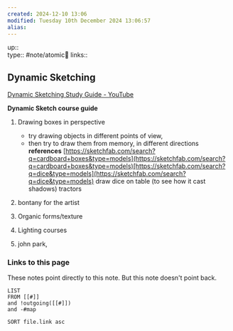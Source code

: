 ```yaml
---
created: 2024-12-10 13:06 
modified: Tuesday 10th December 2024 13:06:57
alias: 
---
```

up::  
type:: #note/atomic🌳 
links::
## Dynamic Sketching

[Dynamic Sketching Study Guide - YouTube](https://www.youtube.com/watch?v=t6Jc3hjxcLM&list=LL&index=7)


  

**Dynamic Sketch course guide**

1. Drawing boxes in perspective 
	- try drawing objects in different points of view,
	- then try to draw them from memory, in different directions
	**references** 
[https://sketchfab.com/search?q=cardboard+boxes&type=models](https://sketchfab.com/search?q=cardboard+boxes&type=models)[https://sketchfab.com/search?q=dice&type=models](https://sketchfab.com/search?q=dice&type=models)
	 draw dice on table (to see how it cast shadows)
  tractors

3. bontany for the artist
4. Organic forms/texture 
1. Lighting courses
2. john park, 
### Links to this page
These notes point directly to this note. But this note doesn't point back.
```dataview
LIST
FROM [[#]]
and !outgoing([[#]])
and -#map

SORT file.link asc
```



